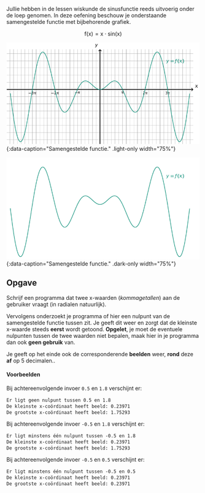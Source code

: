 Jullie hebben in de lessen wiskunde de sinusfunctie reeds uitvoerig onder de loep genomen. In deze oefening beschouw je onderstaande  samengestelde functie met bijbehorende grafiek.

$$
\mathsf{f(x) = x\cdot sin(x)}
$$

![Samengestelde functie.](media/image.png "Samengestelde functie."){:data-caption="Samengestelde functie." .light-only width="75%"}

![Samengestelde functie.](media/image_dark.png "Samengestelde functie."){:data-caption="Samengestelde functie." .dark-only width="75%"}

## Opgave
Schrijf een programma dat twee x-waarden (*kommagetallen*) aan de gebruiker vraagt (in radialen natuurlijk). 

Vervolgens onderzoekt je programma of hier een nulpunt van de samengestelde functie tussen zit. Je geeft dit weer en zorgt dat de kleinste x-waarde steeds **eerst** wordt getoond. **Opgelet**, je moet de eventuele nulpunten tussen de twee waarden niet bepalen, maak hier in je programma dan ook **geen gebruik** van.

Je geeft op het einde ook de corresponderende **beelden** weer, **rond** deze **af** op 5 decimalen..

#### Voorbeelden
Bij achtereenvolgende invoer `0.5` en `1.8` verschijnt er:
```
Er ligt geen nulpunt tussen 0.5 en 1.8
De kleinste x-coördinaat heeft beeld: 0.23971
De grootste x-coördinaat heeft beeld: 1.75293
```

Bij achtereenvolgende invoer `-0.5` en `1.8` verschijnt er:
```
Er ligt minstens één nulpunt tussen -0.5 en 1.8
De kleinste x-coördinaat heeft beeld: 0.23971
De grootste x-coördinaat heeft beeld: 1.75293
```

Bij achtereenvolgende invoer `-0.5` en `0.5` verschijnt er:
```
Er ligt minstens één nulpunt tussen -0.5 en 0.5
De kleinste x-coördinaat heeft beeld: 0.23971
De grootste x-coördinaat heeft beeld: 0.23971
```